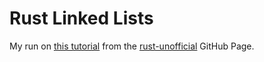# Rust Linked Lists

My run on [this tutorial](https://rust-unofficial.github.io/too-many-lists) from the [rust-unofficial](https://github.com/rust-unofficial) GitHub Page.
